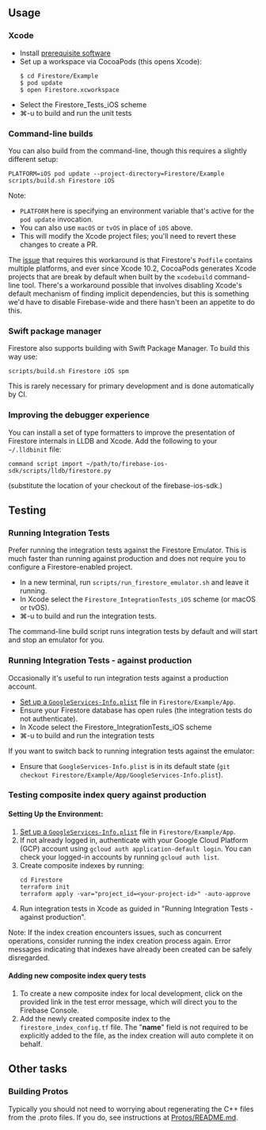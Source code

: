 ## Usage

### Xcode

  * Install [prerequisite software](//github.com/firebase/firebase-ios-sdk#development)
  * Set up a workspace via CocoaPods (this opens Xcode):
    ```
    $ cd Firestore/Example
    $ pod update
    $ open Firestore.xcworkspace
    ```
  * Select the Firestore_Tests_iOS scheme
  * ⌘-u to build and run the unit tests

### Command-line builds

You can also build from the command-line, though this requires a slightly
different setup:

```
PLATFORM=iOS pod update --project-directory=Firestore/Example
scripts/build.sh Firestore iOS
```

Note:
  * `PLATFORM` here is specifying an environment variable that's active for the
    `pod update` invocation.
  * You can also use `macOS` or `tvOS` in place of `iOS` above.
  * This will modify the Xcode project files; you'll need to revert these
    changes to create a PR.

The [issue](https://github.com/CocoaPods/CocoaPods/issues/8729) that requires
this workaround is that Firestore's `Podfile` contains multiple platforms, and
ever since Xcode 10.2, CocoaPods generates Xcode projects that are break by
default when built by the `xcodebuild` command-line tool. There's a workaround
possible that involves disabling Xcode's default mechanism of finding implicit
dependencies, but this is something we'd have to disable Firebase-wide and
there hasn't been an appetite to do this.

### Swift package manager

Firestore also supports building with Swift Package Manager. To build this way
use:

```
scripts/build.sh Firestore iOS spm
```

This is rarely necessary for primary development and is done automatically by CI.

### Improving the debugger experience

You can install a set of type formatters to improve the presentation of
Firestore internals in LLDB and Xcode. Add the following to your `~/.lldbinit` file:

```
command script import ~/path/to/firebase-ios-sdk/scripts/lldb/firestore.py
```

(substitute the location of your checkout of the firebase-ios-sdk.)

## Testing

### Running Integration Tests

Prefer running the integration tests against the Firestore Emulator. This is
much faster than running against production and does not require you to
configure a Firestore-enabled project.

  * In a new terminal, run `scripts/run_firestore_emulator.sh` and leave it running.
  * In Xcode select the `Firestore_IntegrationTests_iOS` scheme (or macOS or tvOS).
  * ⌘-u to build and run the integration tests.

The command-line build script runs integration tests by default and will start
and stop an emulator for you.

### Running Integration Tests - against production

Occasionally it's useful to run integration tests against a production account.


  * [Set up a `GoogleServices-Info.plist`](//github.com/firebase/firebase-ios-sdk#running-sample-apps)
    file in `Firestore/Example/App`.
  * Ensure your Firestore database has open rules (the integration tests do not
    authenticate).
  * In Xcode select the Firestore_IntegrationTests_iOS scheme
  * ⌘-u to build and run the integration tests

If you want to switch back to running integration tests against the emulator:

  * Ensure that `GoogleServices-Info.plist` is in its default state (`git
    checkout Firestore/Example/App/GoogleServices-Info.plist`).

### Testing composite index query against production
#### Setting Up the Environment:
1. [Set up a `GoogleServices-Info.plist`](//github.com/firebase/firebase-ios-sdk#running-sample-apps)
   file in `Firestore/Example/App`.
2. If not already logged in, authenticate with your Google Cloud Platform (GCP) account using
   `gcloud auth application-default login`. You can check your logged-in accounts by running
   `gcloud auth list`.
3. Create composite indexes by running:
    ```
    cd Firestore
    terraform init
    terraform apply -var="project_id=<your-project-id>" -auto-approve
    ```
4. Run integration tests in Xcode as guided in "Running Integration Tests - against production".

Note: If the index creation encounters issues, such as concurrent operations, consider running the
index creation process again. Error messages indicating that indexes have already been created can
be safely disregarded.

#### Adding new composite index query tests
1. To create a new composite index for local development, click on the provided link in the test
   error message, which will direct you to the Firebase Console.
2. Add the newly created composite index to the `firestore_index_config.tf` file. The "__name__"
   field is not required to be explicitly added to the file, as the index creation will auto complete
   it on behalf.

## Other tasks

### Building Protos

Typically you should not need to worrying about regenerating the C++ files from
the .proto files. If you do, see instructions at
[Protos/README.md](Protos/README.md).
